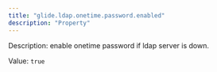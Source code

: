 ```yaml
---
title: "glide.ldap.onetime.password.enabled"
description: "Property"
---
```


Description: enable onetime password if ldap server is down.

Value: `true`